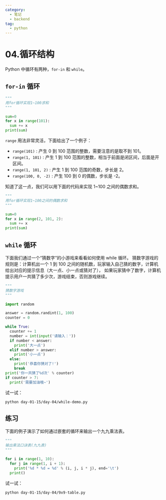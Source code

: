 ```yaml
---
category:
  - 笔记
  - backend
tag:
  - python
---
```


# 04.循环结构

Python 中循环有两种，`for-in` 和 `while`。

## `for-in` 循环

```python
"""
用for循环实现1~100求和
"""

sum=0
for x in range(101):
  sum += x
print(sum)
```

`range` 用法非常灵活，下面给出了一个例子：

- `range(101)` : 产生 0 到 100 范围的整数，需要注意的是取不到 101。
- `range(1, 101)` : 产生 1 到 100 范围的整数，相当于前面是闭区间，后面是开区间。
- `range(1, 101, 2)` : 产生 1 到 100 范围的奇数，步长是 2。
- `range(100, 0, -2)` : 产生 100 到 0 的偶数，步长是 -2。

知道了这一点，我们可以用下面的代码来实现 1~100 之间的偶数求和。

```python
"""
用for循环实现1~100之间的偶数求和
"""

sum=0
for x in range(2, 101, 2):
  sum += x
print(sum)
```

## `while` 循环

下面我们通过一个“猜数字”的小游戏来看看如何使用 while 循环。
猜数字游戏的规则是：计算机出一个 1 到 100 之间的随机数，玩家输入自己猜的数字，计算机给出对应的提示信息（大一点、小一点或猜对了），
如果玩家猜中了数字，计算机提示用户一共猜了多少次，游戏结束，否则游戏继续。

```python
"""
猜数字游戏
"""

import random

answer = random.randint(1, 100)
counter = 0

while True:
  counter += 1
  number = int(input('请输入：'))
  if number < answer:
    print('大一点')
  elif number > answer:
    print('小一点')
  else:
    print('恭喜你猜对了!')
    break
print('你一共猜了%d次' % counter)
if counter > 7:
  print('需要加油哦~')
```

试一试：

```shell
python day-01-15/day-04/while-demo.py
```

<Replit link="https://replit.com/@Terry/python-100-days#day-01-15/day-04/while-demo.py" />

## 练习

下面的例子演示了如何通过嵌套的循环来输出一个九九乘法表。

```python
"""
输出乘法口诀表(九九表)
"""

for i in range(1, 10):
  for j in range(1, i + 1):
    print('%d * %d = %d' % (i, j, i * j), end='\t')
  print()
```

试一试：

```shell
python day-01-15/day-04/9x9-table.py
```

<Replit link="https://replit.com/@Terry/python-100-days#day-01-15/day-04/9x9-table.py" />
